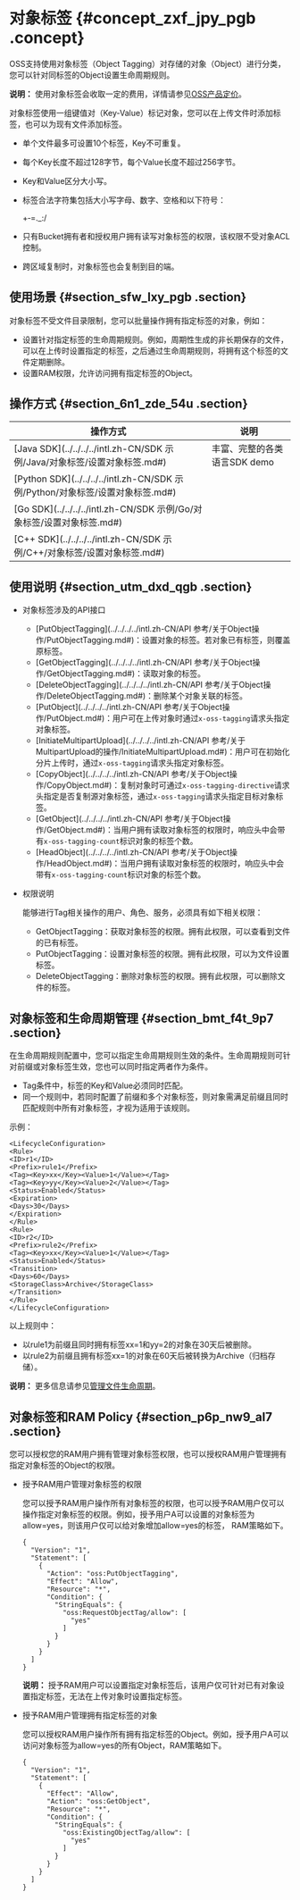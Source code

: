 # 对象标签 {#concept_zxf_jpy_pgb .concept}

OSS支持使用对象标签（Object Tagging）对存储的对象（Object）进行分类，您可以针对同标签的Object设置生命周期规则。

**说明：** 使用对象标签会收取一定的费用，详情请参见[OSS产品定价](https://www.aliyun.com/price/product?#/oss/detail)。

对象标签使用一组键值对（Key-Value）标记对象，您可以在上传文件时添加标签，也可以为现有文件添加标签。

-   单个文件最多可设置10个标签，Key不可重复。
-   每个Key长度不超过128字节，每个Value长度不超过256字节。
-   Key和Value区分大小写。
-   标签合法字符集包括大小写字母、数字、空格和以下符号：

    +‑=.\_:/

-   只有Bucket拥有者和授权用户拥有读写对象标签的权限，该权限不受对象ACL控制。
-   跨区域复制时，对象标签也会复制到目的端。

## 使用场景 {#section_sfw_lxy_pgb .section}

对象标签不受文件目录限制，您可以批量操作拥有指定标签的对象，例如：

-   设置针对指定标签的生命周期规则。例如，周期性生成的非长期保存的文件，可以在上传时设置指定的标签，之后通过生命周期规则，将拥有这个标签的文件定期删除。
-   设置RAM权限，允许访问拥有指定标签的Object。

## 操作方式 {#section_6n1_zde_54u .section}

|操作方式|说明|
|----|--|
|[Java SDK](../../../../intl.zh-CN/SDK 示例/Java/对象标签/设置对象标签.md#)|丰富、完整的各类语言SDK demo|
|[Python SDK](../../../../intl.zh-CN/SDK 示例/Python/对象标签/设置对象标签.md#)|
|[Go SDK](../../../../intl.zh-CN/SDK 示例/Go/对象标签/设置对象标签.md#)|
|[C++ SDK](../../../../intl.zh-CN/SDK 示例/C++/对象标签/设置对象标签.md#)|

## 使用说明 {#section_utm_dxd_qgb .section}

-   对象标签涉及的API接口
    -   [PutObjectTagging](../../../../intl.zh-CN/API 参考/关于Object操作/PutObjectTagging.md#)：设置对象的标签。若对象已有标签，则覆盖原标签。
    -   [GetObjectTagging](../../../../intl.zh-CN/API 参考/关于Object操作/GetObjectTagging.md#)：读取对象的标签。
    -   [DeleteObjectTagging](../../../../intl.zh-CN/API 参考/关于Object操作/DeleteObjectTagging.md#)：删除某个对象关联的标签。
    -   [PutObject](../../../../intl.zh-CN/API 参考/关于Object操作/PutObject.md#)：用户可在上传对象时通过`x‑oss‑tagging`请求头指定对象标签。
    -   [InitiateMultipartUpload](../../../../intl.zh-CN/API 参考/关于MultipartUpload的操作/InitiateMultipartUpload.md#)：用户可在初始化分片上传时，通过`x‑oss‑tagging`请求头指定对象标签。
    -   [CopyObject](../../../../intl.zh-CN/API 参考/关于Object操作/CopyObject.md#)：复制对象时可通过`x-oss-tagging-directive`请求头指定是否复制源对象标签，通过`x‑oss‑tagging`请求头指定目标对象标签。
    -   [GetObject](../../../../intl.zh-CN/API 参考/关于Object操作/GetObject.md#)：当用户拥有读取对象标签的权限时，响应头中会带有`x‑oss‑tagging‑count`标识对象的标签个数。
    -   [HeadObject](../../../../intl.zh-CN/API 参考/关于Object操作/HeadObject.md#)：当用户拥有读取对象标签的权限时，响应头中会带有`x‑oss‑tagging‑count`标识对象的标签个数。
-   权限说明

    能够进行Tag相关操作的用户、角色、服务，必须具有如下相关权限：

    -   GetObjectTagging：获取对象标签的权限。拥有此权限，可以查看到文件的已有标签。
    -   PutObjectTagging：设置对象标签的权限。拥有此权限，可以为文件设置标签。
    -   DeleteObjectTagging：删除对象标签的权限。拥有此权限，可以删除文件的标签。

## 对象标签和生命周期管理 {#section_bmt_f4t_9p7 .section}

在生命周期规则配置中，您可以指定生命周期规则生效的条件。生命周期规则可针对前缀或对象标签生效，您也可以同时指定两者作为条件。

-   Tag条件中，标签的Key和Value必须同时匹配。
-   同一个规则中，若同时配置了前缀和多个对象标签，则对象需满足前缀且同时匹配规则中所有对象标签，才视为适用于该规则。

示例：

``` {#codeblock_rvy_l3x_3fi}
<LifecycleConfiguration>
<Rule>
<ID>r1</ID>
<Prefix>rule1</Prefix>
<Tag><Key>xx</Key><Value>1</Value></Tag>
<Tag><Key>yy</Key><Value>2</Value></Tag>
<Status>Enabled</Status>
<Expiration>
<Days>30</Days>
</Expiration>
</Rule>
<Rule>
<ID>r2</ID>
<Prefix>rule2</Prefix>
<Tag><Key>xx</Key><Value>1</Value></Tag>
<Status>Enabled</Status>
<Transition>
<Days>60</Days>
<StorageClass>Archive</StorageClass>
</Transition>
</Rule>
</LifecycleConfiguration>
```

以上规则中：

-   以rule1为前缀且同时拥有标签xx=1和yy=2的对象在30天后被删除。
-   以rule2为前缀且拥有标签xx=1的对象在60天后被转换为Archive（归档存储）。

**说明：** 更多信息请参见[管理文件生命周期](intl.zh-CN/开发指南/文件生命周期/管理文件生命周期.md#)。

## 对象标签和RAM Policy {#section_p6p_nw9_al7 .section}

您可以授权您的RAM用户拥有管理对象标签权限，也可以授权RAM用户管理拥有指定对象标签的Object的权限。

-   授予RAM用户管理对象标签的权限

    您可以授予RAM用户操作所有对象标签的权限，也可以授予RAM用户仅可以操作指定对象标签的权限。例如，授予用户A可以设置的对象标签为allow=yes，则该用户仅可以给对象增加allow=yes的标签， RAM策略如下。

    ``` {#codeblock_w2m_hmo_h7v}
    {
      "Version": "1",
      "Statement": [
        {
          "Action": "oss:PutObjectTagging",
          "Effect": "Allow",
          "Resource": "*",
          "Condition": {
            "StringEquals": {
              "oss:RequestObjectTag/allow": [
                "yes"
              ]
            }
          }
        }
      ]
    }
    ```

    **说明：** 授予RAM用户可以设置指定对象标签后，该用户仅可针对已有对象设置指定标签，无法在上传对象时设置指定标签。

-   授予RAM用户管理拥有指定标签的对象

    您可以授权RAM用户操作所有拥有指定标签的Object。例如，授予用户A可以访问对象标签为allow=yes的所有Object，RAM策略如下。

    ``` {#codeblock_m3w_d0n_l9a}
    {
      "Version": "1",
      "Statement": [
        {
          "Effect": "Allow",
          "Action": "oss:GetObject",
          "Resource": "*",
          "Condition": {
            "StringEquals": {
              "oss:ExistingObjectTag/allow": [
                "yes"
              ]
            }
          }
        }
      ]
    }
    ```


